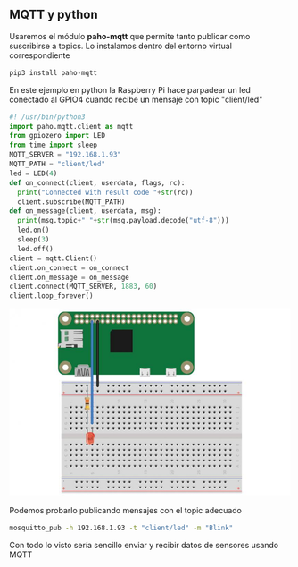 ## MQTT y python


Usaremos el módulo  **paho-mqtt** que permite tanto publicar como suscribirse a topics. Lo instalamos dentro del entorno virtual correspondiente

```sh
pip3 install paho-mqtt
```

En este ejemplo en python la Raspberry Pi hace parpadear un led conectado al GPIO4 cuando recibe un mensaje con topic "client/led"

```python
#! /usr/bin/python3
import paho.mqtt.client as mqtt
from gpiozero import LED
from time import sleep
MQTT_SERVER = "192.168.1.93"
MQTT_PATH = "client/led"
led = LED(4)
def on_connect(client, userdata, flags, rc):
  print("Connected with result code "+str(rc))
  client.subscribe(MQTT_PATH)
def on_message(client, userdata, msg):
  print(msg.topic+" "+str(msg.payload.decode("utf-8")))
  led.on()
  sleep(3)
  led.off()
client = mqtt.Client()
client.on_connect = on_connect
client.on_message = on_message
client.connect(MQTT_SERVER, 1883, 60)
client.loop_forever()   

```

![Montaje Led](./images/5cede883c672e070280861c4,816,544.jpeg)

Podemos probarlo publicando mensajes con el topic adecuado


```sh
mosquitto_pub -h 192.168.1.93 -t "client/led" -m "Blink"
```

Con todo lo visto sería sencillo enviar y recibir datos de sensores usando MQTT


